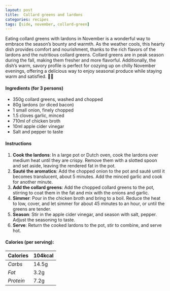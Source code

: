 ```yaml
---
layout: post
title:  Collard greens and lardons
categories: recipes
tags: [side, november, collard-green]
---
```


Eating collard greens with lardons in November is a wonderful way to embrace the season’s bounty and warmth. As the weather cools, this hearty dish provides comfort and nourishment, thanks to the rich flavors of the lardons and the nutritious collard greens. Collard greens are in peak season during the fall, making them fresher and more flavorful. Additionally, the dish’s warm, savory profile is perfect for cozying up on chilly November evenings, offering a delicious way to enjoy seasonal produce while staying warm and satisfied. 🍂🥘

#### Ingredients (for 3 persons)
- 350g collard greens, washed and chopped
- 80g lardons (or diced bacon)
- 1 small onion, finely chopped
- 1.5 cloves garlic, minced
- 710ml of chicken broth
- 10ml apple cider vinegar
- Salt and pepper to taste

#### Instructions

1. **Cook the lardons**: In a large pot or Dutch oven, cook the lardons over medium heat until they are crispy. Remove them with a slotted spoon and set aside, leaving the rendered fat in the pot.
2. **Sauté the aromatics**: Add the chopped onion to the pot and sauté until it becomes translucent, about 5 minutes. Add the minced garlic and cook for another minute.
3. **Add the collard greens**: Add the chopped collard greens to the pot, stirring to coat them in the fat and mix with the onions and garlic.
4. **Simmer**: Pour in the chicken broth and bring to a boil. Reduce the heat to low, cover, and let simmer for about 45 minutes to an hour, or until the greens are tender.
5. **Season**: Stir in the apple cider vinegar, and season with salt, pepper. Adjust the seasoning to taste.
6. **Serve**: Return the cooked lardons to the pot, stir to combine, and serve hot.

#### Calories (per serving):

| **Calories** | 104kcal |
| ----------- | ----------- |
| *Carbs* | 14.5g |
| *Fat* | 3.2g |
| *Protein* | 7.2g |
